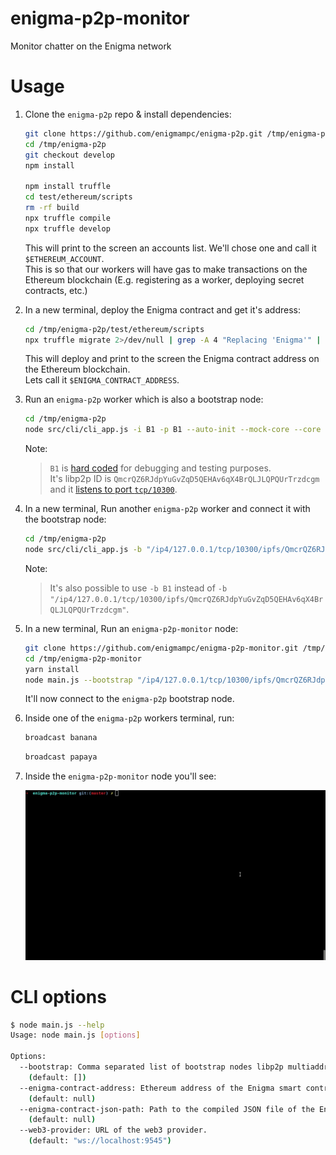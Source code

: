 # enigma-p2p-monitor

Monitor chatter on the Enigma network

# Usage

1.  Clone the `enigma-p2p` repo & install dependencies:

    ```bash
    git clone https://github.com/enigmampc/enigma-p2p.git /tmp/enigma-p2p
    cd /tmp/enigma-p2p
    git checkout develop
    npm install

    npm install truffle
    cd test/ethereum/scripts
    rm -rf build
    npx truffle compile
    npx truffle develop
    ```

    This will print to the screen an accounts list. We'll chose one and call it `$ETHEREUM_ACCOUNT`.  
    This is so that our workers will have gas to make transactions on the Ethereum blockchain (E.g. registering as a worker, deploying secret contracts, etc.)

2.  In a new terminal, deploy the Enigma contract and get it's address:

    ```bash
    cd /tmp/enigma-p2p/test/ethereum/scripts
    npx truffle migrate 2>/dev/null | grep -A 4 "Replacing 'Enigma'" | grep 'contract address' | awk '{print $NF}'
    ```

    This will deploy and print to the screen the Enigma contract address on the Ethereum blockchain.  
    Lets call it `$ENIGMA_CONTRACT_ADDRESS`.

3.  Run an `enigma-p2p` worker which is also a bootstrap node:

    ```bash
    cd /tmp/enigma-p2p
    node src/cli/cli_app.js -i B1 -p B1 --auto-init --mock-core --core 127.0.0.1:3456 --ethereum-address "$ETHEREUM_ACCOUNT" --ethereum-contract-address "$ENIGMA_CONTRACT_ADDRESS"
    ```

    Note:

    > `B1` is [hard coded](https://github.com/enigmampc/enigma-p2p/blob/ada81f91111ec9f4a83c2abae21210776db54a4e/test/singleConfig/id-l.json) for debugging and testing purposes.  
    > It's libp2p ID is `QmcrQZ6RJdpYuGvZqD5QEHAv6qX4BrQLJLQPQUrTrzdcgm` and it [listens to port `tcp/10300`](https://github.com/enigmampc/enigma-p2p/blob/c30ed1e82853a793c9453a79efeb654ee77dec38/configs/debug.json#L2).

4.  In a new terminal, Run another `enigma-p2p` worker and connect it with the bootstrap node:

    ```bash
    cd /tmp/enigma-p2p
    node src/cli/cli_app.js -b "/ip4/127.0.0.1/tcp/10300/ipfs/QmcrQZ6RJdpYuGvZqD5QEHAv6qX4BrQLJLQPQUrTrzdcgm" --auto-init --mock-core --core 127.0.0.1:3456 --ethereum-address "$ETHEREUM_ACCOUNT" --ethereum-contract-address "$ENIGMA_CONTRACT_ADDRESS"
    ```

    Note:

    > It's also possible to use `-b B1` instead of `-b "/ip4/127.0.0.1/tcp/10300/ipfs/QmcrQZ6RJdpYuGvZqD5QEHAv6qX4BrQLJLQPQUrTrzdcgm"`.

5.  In a new terminal, Run an `enigma-p2p-monitor` node:

    ```bash
    git clone https://github.com/enigmampc/enigma-p2p-monitor.git /tmp/enigma-p2p-monitor
    cd /tmp/enigma-p2p-monitor
    yarn install
    node main.js --bootstrap "/ip4/127.0.0.1/tcp/10300/ipfs/QmcrQZ6RJdpYuGvZqD5QEHAv6qX4BrQLJLQPQUrTrzdcgm"  --enigma-contract-json-path "/tmp/enigma-p2p/test/ethereum/scripts/build/contracts/Enigma.json" --enigma-contract-address "$ENIGMA_CONTRACT_ADDRESS"
    ```

    It'll now connect to the `enigma-p2p` bootstrap node.

6.  Inside one of the `enigma-p2p` workers terminal, run:

    ```bash
    broadcast banana
    ```

    ```bash
    broadcast papaya
    ```

7.  Inside the `enigma-p2p-monitor` node you'll see:

    ![demo](/demo.gif)

# CLI options

```bash
$ node main.js --help
Usage: node main.js [options]

Options:
  --bootstrap: Comma separated list of bootstrap nodes libp2p multiaddr.
    (default: [])
  --enigma-contract-address: Ethereum address of the Enigma smart contract.
    (default: null)
  --enigma-contract-json-path: Path to the compiled JSON file of the Enigma smart contract.
    (default: null)
  --web3-provider: URL of the web3 provider.
    (default: "ws://localhost:9545")
```
